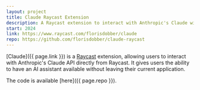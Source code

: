 ```yaml
---
layout: project
title: Claude Raycast Extension
description: A Raycast extension to interact with Anthropic's Claude without having to switch windows.
start: 2024
link: https://www.raycast.com/florisdobber/claude
repo: https://github.com/florisdobber/claude-raycast
---
```


[Claude]({{ page.link }}) is a [Raycast](https://www.raycast.com) extension, allowing users to interact with Anthropic's Claude API directly from Raycast. It gives users the ability to have an AI assistant available without leaving their current application. 

The code is available [here]({{ page.repo }}).